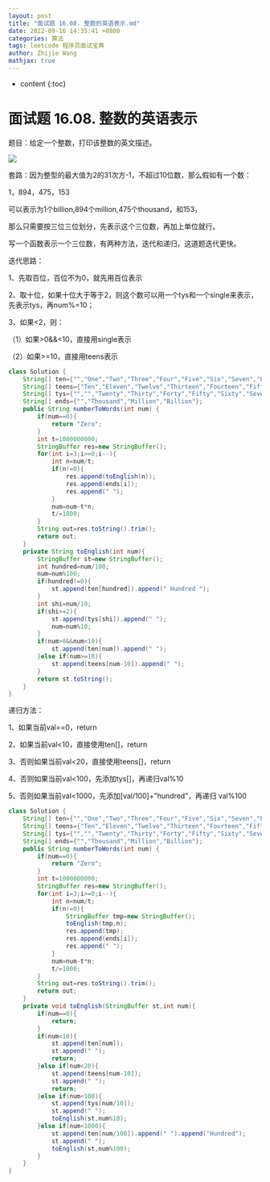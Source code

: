 ```yaml
---
layout: post
title: "面试题 16.08. 整数的英语表示.md"
date: 2022-09-16 14:35:41 +0800
categories: 算法
tags: leetcode 程序员面试宝典
author: Zhijie Wang
mathjax: true
---
```



* content
{:toc}














# 面试题 16.08. 整数的英语表示

题目：给定一个整数，打印该整数的英文描述。



![](D:/下载/youdaonote-pull-master/youdaonote-pull-master/youdaonote/youdaonote-images/WEBRESOURCE8b6a3de145d523590639c4d29f85e7f1.png)

套路：因为整型的最大值为2的31次方-1，不超过10位数，那么假如有一个数：

1，894，475，153  

可以表示为1个billion,894个million,475个thousand，和153，

那么只需要按三位三位划分，先表示这个三位数，再加上单位就行。

写一个函数表示一个三位数，有两种方法，迭代和递归，这道题迭代更快。

迭代思路：

1、先取百位，百位不为0，就先用百位表示

2、取十位，如果十位大于等于2，则这个数可以用一个tys和一个single来表示，先表示tys，再num%=10；

3、如果<2，则：

（1）如果>0&&<10，直接用single表示

（2）如果>=10，直接用teens表示

```java
class Solution {
    String[] ten={"","One","Two","Three","Four","Five","Six","Seven","Eight","Nine"};
    String[] teens={"Ten","Eleven","Twelve","Thirteen","Fourteen","Fifteen","Sixteen","Seventeen","Eighteen","Nineteen"};
    String[] tys={"","","Twenty","Thirty","Forty","Fifty","Sixty","Seventy","Eighty","Ninety"};
    String[] ends={"","Thousand","Million","Billion"};
    public String numberToWords(int num) {
        if(num==0){
            return "Zero";
        }
        int t=1000000000;
        StringBuffer res=new StringBuffer();
        for(int i=3;i>=0;i--){
            int n=num/t;
            if(n!=0){
                res.append(toEnglish(n));
                res.append(ends[i]);
                res.append(" ");
            }
            num=num-t*n;
            t/=1000;
        }
        String out=res.toString().trim();
        return out;
    }
    private String toEnglish(int num){
        StringBuffer st=new StringBuffer();
        int hundred=num/100;
        num=num%100;
        if(hundred!=0){
            st.append(ten[hundred]).append(" Hundred ");
        }
        int shi=num/10;
        if(shi>=2){
            st.append(tys[shi]).append(" ");
            num=num%10;
        }
        if(num>0&&num<10){
            st.append(ten[num]).append(" ");
        }else if(num>=10){
            st.append(teens[num-10]).append(" ");
        }
        return st.toString();
    }
}
```

递归方法：

1、如果当前val==0，return

2、如果当前val<10，直接使用ten[]，return

3、否则如果当前val<20，直接使用teens[]，return

4、否则如果当前val<100，先添加tys[]，再递归val%10

5、否则如果当前val<1000，先添加[val/100]+"hundred"，再递归 val%100

```java
class Solution {
    String[] ten={"","One","Two","Three","Four","Five","Six","Seven","Eight","Nine"};
    String[] teens={"Ten","Eleven","Twelve","Thirteen","Fourteen","Fifteen","Sixteen","Seventeen","Eighteen","Nineteen"};
    String[] tys={"","","Twenty","Thirty","Forty","Fifty","Sixty","Seventy","Eighty","Ninety"};
    String[] ends={"","Thousand","Million","Billion"};
    public String numberToWords(int num) {
        if(num==0){
            return "Zero";
        }
        int t=1000000000;
        StringBuffer res=new StringBuffer();
        for(int i=3;i>=0;i--){
            int n=num/t;
            if(n!=0){
                StringBuffer tmp=new StringBuffer();
                toEnglish(tmp,n);
                res.append(tmp);
                res.append(ends[i]);
                res.append(" ");
            }
            num=num-t*n;
            t/=1000;
        }
        String out=res.toString().trim();
        return out;
    }
    private void toEnglish(StringBuffer st,int num){
        if(num==0){
            return;
        }
        if(num<10){
            st.append(ten[num]);
            st.append(" ");
            return;
        }else if(num<20){
            st.append(teens[num-10]);
            st.append(" ");
            return;
        }else if(num<100){
            st.append(tys[num/10]);
            st.append(" ");
            toEnglish(st,num%10);
        }else if(num<1000){
            st.append(ten[num/100]).append(" ").append("Hundred");
            st.append(" ");
            toEnglish(st,num%100);
        }
    }
}
```
